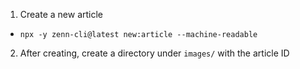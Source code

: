 1. Create a new article
  - `npx -y zenn-cli@latest new:article --machine-readable`
2. After creating, create a directory under `images/` with the article ID